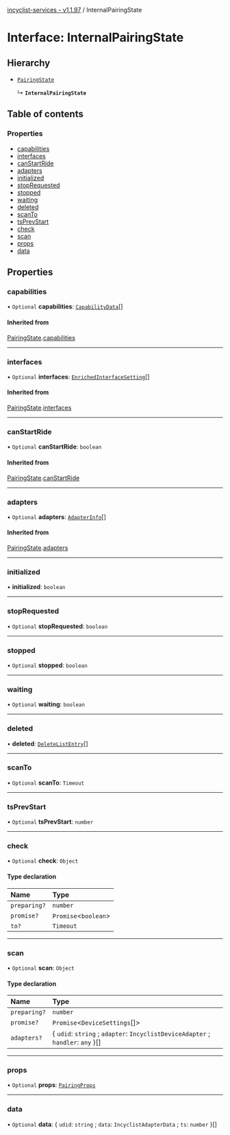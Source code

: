 [incyclist-services - v1.1.97](../README.md) / InternalPairingState

# Interface: InternalPairingState

## Hierarchy

- [`PairingState`](PairingState.md)

  ↳ **`InternalPairingState`**

## Table of contents

### Properties

- [capabilities](InternalPairingState.md#capabilities)
- [interfaces](InternalPairingState.md#interfaces)
- [canStartRide](InternalPairingState.md#canstartride)
- [adapters](InternalPairingState.md#adapters)
- [initialized](InternalPairingState.md#initialized)
- [stopRequested](InternalPairingState.md#stoprequested)
- [stopped](InternalPairingState.md#stopped)
- [waiting](InternalPairingState.md#waiting)
- [deleted](InternalPairingState.md#deleted)
- [scanTo](InternalPairingState.md#scanto)
- [tsPrevStart](InternalPairingState.md#tsprevstart)
- [check](InternalPairingState.md#check)
- [scan](InternalPairingState.md#scan)
- [props](InternalPairingState.md#props)
- [data](InternalPairingState.md#data)

## Properties

### capabilities

• `Optional` **capabilities**: [`CapabilityData`](CapabilityData.md)[]

#### Inherited from

[PairingState](PairingState.md).[capabilities](PairingState.md#capabilities)

___

### interfaces

• `Optional` **interfaces**: [`EnrichedInterfaceSetting`](EnrichedInterfaceSetting.md)[]

#### Inherited from

[PairingState](PairingState.md).[interfaces](PairingState.md#interfaces)

___

### canStartRide

• `Optional` **canStartRide**: `boolean`

#### Inherited from

[PairingState](PairingState.md).[canStartRide](PairingState.md#canstartride)

___

### adapters

• `Optional` **adapters**: [`AdapterInfo`](AdapterInfo.md)[]

#### Inherited from

[PairingState](PairingState.md).[adapters](PairingState.md#adapters)

___

### initialized

• **initialized**: `boolean`

___

### stopRequested

• `Optional` **stopRequested**: `boolean`

___

### stopped

• `Optional` **stopped**: `boolean`

___

### waiting

• `Optional` **waiting**: `boolean`

___

### deleted

• **deleted**: [`DeleteListEntry`](DeleteListEntry.md)[]

___

### scanTo

• `Optional` **scanTo**: `Timeout`

___

### tsPrevStart

• `Optional` **tsPrevStart**: `number`

___

### check

• `Optional` **check**: `Object`

#### Type declaration

| Name | Type |
| :------ | :------ |
| `preparing?` | `number` |
| `promise?` | `Promise`\<`boolean`\> |
| `to?` | `Timeout` |

___

### scan

• `Optional` **scan**: `Object`

#### Type declaration

| Name | Type |
| :------ | :------ |
| `preparing?` | `number` |
| `promise?` | `Promise`\<`DeviceSettings`[]\> |
| `adapters?` | \{ `udid`: `string` ; `adapter`: `IncyclistDeviceAdapter` ; `handler`: `any`  }[] |

___

### props

• `Optional` **props**: [`PairingProps`](PairingProps.md)

___

### data

• `Optional` **data**: \{ `udid`: `string` ; `data`: `IncyclistAdapterData` ; `ts`: `number`  }[]
